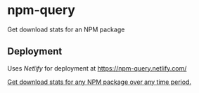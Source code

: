 # npm-query
Get download stats for an NPM package

## Deployment
Uses *Netlify* for deployment at https://npm-query.netlify.com/

[Get download stats for any NPM package over any time period.](https://npm-query.netlify.com/)
